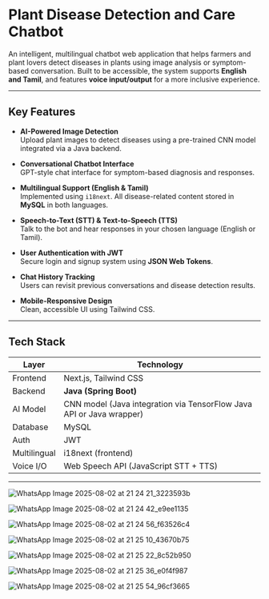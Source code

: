 # Plant Disease Detection and Care Chatbot

An intelligent, multilingual chatbot web application that helps farmers and plant lovers detect diseases in plants using image analysis or symptom-based conversation. Built to be accessible, the system supports **English and Tamil**, and features **voice input/output** for a more inclusive experience.

---

##  Key Features

-  **AI-Powered Image Detection**  
  Upload plant images to detect diseases using a pre-trained CNN model integrated via a Java backend.

-  **Conversational Chatbot Interface**  
  GPT-style chat interface for symptom-based diagnosis and responses.

-  **Multilingual Support (English & Tamil)**  
  Implemented using `i18next`. All disease-related content stored in **MySQL** in both languages.

-  **Speech-to-Text (STT) & Text-to-Speech (TTS)**  
  Talk to the bot and hear responses in your chosen language (English or Tamil).

-  **User Authentication with JWT**  
  Secure login and signup system using **JSON Web Tokens**.

-  **Chat History Tracking**  
  Users can revisit previous conversations and disease detection results.

-  **Mobile-Responsive Design**  
  Clean, accessible UI using Tailwind CSS.

---

##  Tech Stack

| Layer       | Technology                |
|------------|----------------------------|
| Frontend   | Next.js, Tailwind CSS      |
| Backend    | **Java (Spring Boot)**     |
| AI Model   | CNN model (Java integration via TensorFlow Java API or Java wrapper) |
| Database   | MySQL                      |
| Auth       | JWT                        |
| Multilingual | i18next (frontend)       |
| Voice I/O  | Web Speech API (JavaScript STT + TTS) |

---
![WhatsApp Image 2025-08-02 at 21 24 21_3223593b](https://github.com/user-attachments/assets/dbdcfc4c-c62e-4ee2-9f56-68d625c9c257)

![WhatsApp Image 2025-08-02 at 21 24 42_e9ee1135](https://github.com/user-attachments/assets/8e6f5d77-22da-43ab-8baf-ba36f27371fb)

![WhatsApp Image 2025-08-02 at 21 24 56_f63526c4](https://github.com/user-attachments/assets/afea1611-c886-4ec8-b220-e060fb8ca075)

![WhatsApp Image 2025-08-02 at 21 25 10_43670b75](https://github.com/user-attachments/assets/eabbc28f-23ea-4118-8939-07eaebc80e01)

![WhatsApp Image 2025-08-02 at 21 25 22_8c52b950](https://github.com/user-attachments/assets/6079a16e-fd05-4738-b86d-f3ce9de94c0d)

![WhatsApp Image 2025-08-02 at 21 25 36_e0f4f987](https://github.com/user-attachments/assets/ea06b241-1412-4033-8287-a540d489f2ee)

![WhatsApp Image 2025-08-02 at 21 25 54_96cf3665](https://github.com/user-attachments/assets/da1554ad-2fbf-4b18-ae82-14bd1a43d3c2)







